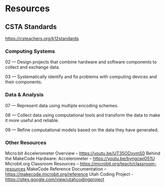 # Resources

## CSTA Standards

https://csteachers.org/k12standards

### Computing Systems

02 — Design projects that combine hardware and software components to collect and exchange data.

03 — Systematically identify and fix problems with computing devices and their components.

### Data & Analysis

07 — Represent data using multiple encoding schemes.

08 — Collect data using computational tools and transform the data to make it more useful and reliable.

09 — Refine computational models based on the data they have generated.

### Other Resources

Micro:bit Accelerometer Overview – https://youtu.be/UT35ODxvmS0 Behind the MakeCode Hardware: Accelerometer – https://youtu.be/byngcwjO51U Microbit.org Classroom Resources – https://microbit.org/teach/classroom-resources MakeCode Reference Documentation – https://makecode.microbit.org/reference Utah Coding Project - https://sites.google.com/view/utahcodingproject
